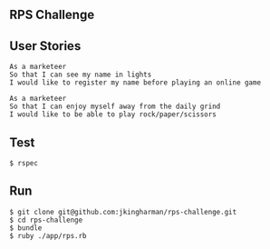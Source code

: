 
## RPS Challenge ##

## User Stories ##

```
As a marketeer
So that I can see my name in lights
I would like to register my name before playing an online game

As a marketeer
So that I can enjoy myself away from the daily grind
I would like to be able to play rock/paper/scissors
```

## Test ##

```
$ rspec
```

## Run ##

```
$ git clone git@github.com:jkingharman/rps-challenge.git
$ cd rps-challenge
$ bundle
$ ruby ./app/rps.rb
```
